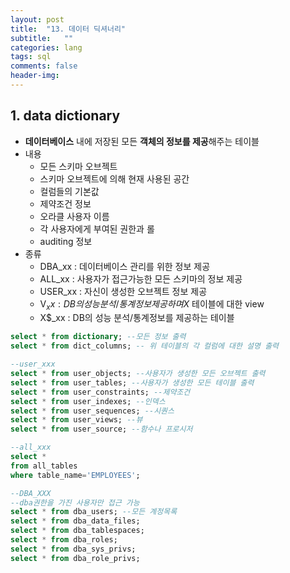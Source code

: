 ```yaml
---
layout: post
title:  "13. 데이터 딕셔너리"
subtitle:   ""
categories: lang
tags: sql
comments: false
header-img: 
---
```


## 1. data dictionary
- **데이터베이스** 내에 저장된 모든 **객체의 정보를 제공**해주는 테이블
- 내용
  - 모든 스키마 오브젝트
  - 스키마 오브젝트에 의해 현재 사용된 공간
  - 컬럼들의 기본값
  - 제약조건 정보
  - 오라클 사용자 이름
  - 각 사용자에게 부여된 권한과 롤
  - auditing 정보
- 종류
  - DBA_xx : 데이터베이스 관리를 위한 정보 제공
  - ALL_xx : 사용자가 접근가능한 모든 스키마의 정보 제공
  - USER_xx : 자신이 생성한 오브젝트 정보 제공
  - V$_xx : DB의 성능 분석/통계정보 제공하며 X$ 테이블에 대한 view
  - X$_xx : DB의 성능 분석/통계정보를 제공하는 테이블   

```sql
select * from dictionary; --모든 정보 출력
select * from dict_columns; -- 위 테이블의 각 컬럼에 대한 설명 출력

--user_xxx
select * from user_objects; --사용자가 생성한 모든 오브젝트 출력
select * from user_tables; --사용자가 생성한 모든 테이블 출력
select * from user_constraints; --제약조건
select * from user_indexes; --인덱스
select * from user_sequences; --시퀀스
select * from user_views; --뷰
select * from user_source; --함수나 프로시저

--all_xxx
select *
from all_tables
where table_name='EMPLOYEES';

--DBA_XXX
--dba권한을 가진 사용자만 접근 가능
select * from dba_users; --모든 계정목록
select * from dba_data_files; 
select * from dba_tablespaces;
select * from dba_roles;
select * from dba_sys_privs;
select * from dba_role_privs;

```
